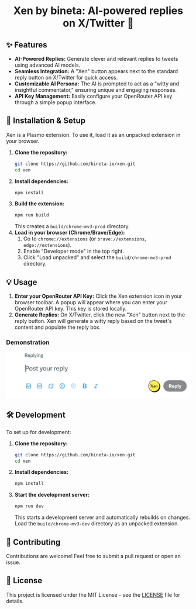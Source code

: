 <p align="center">
  <h1 align="center">Xen by bineta: AI-powered replies on X/Twitter 🧠</h1>
</p>

## ✨ Features

*   **AI-Powered Replies:** Generate clever and relevant replies to tweets using advanced AI models.
*   **Seamless Integration:** A "Xen" button appears next to the standard reply button on X/Twitter for quick access.
*   **Customizable AI Persona:** The AI is prompted to act as a "witty and insightful commentator," ensuring unique and engaging responses.
*   **API Key Management:** Easily configure your OpenRouter API key through a simple popup interface.

## 🚀 Installation & Setup

Xen is a Plasmo extension. To use it, load it as an unpacked extension in your browser.

1.  **Clone the repository:**
    ```bash
    git clone https://github.com/bineta-io/xen.git
    cd xen
    ```
2.  **Install dependencies:**
    ```bash
    npm install
    ```
3.  **Build the extension:**
    ```bash
    npm run build
    ```
    This creates a `build/chrome-mv3-prod` directory.
4.  **Load in your browser (Chrome/Brave/Edge):**
    1.  Go to `chrome://extensions` (or `brave://extensions`, `edge://extensions`).
    2.  Enable "Developer mode" in the top right.
    3.  Click "Load unpacked" and select the `build/chrome-mv3-prod` directory.

## 💡 Usage

1.  **Enter your OpenRouter API Key:** Click the Xen extension icon in your browser toolbar. A popup will appear where you can enter your OpenRouter API key. This key is stored locally.
2.  **Generate Replies:** On X/Twitter, click the new "Xen" button next to the reply button. Xen will generate a witty reply based on the tweet's content and populate the reply box.

### Demonstration

![Xen in action](docs/screenshot-1.jpg)

## 🛠️ Development

To set up for development:

1.  **Clone the repository:**
    ```bash
    git clone https://github.com/bineta-io/xen.git
    cd xen
    ```
2.  **Install dependencies:**
    ```bash
    npm install
    ```
3.  **Start the development server:**
    ```bash
    npm run dev
    ```
    This starts a development server and automatically rebuilds on changes. Load the `build/chrome-mv3-dev` directory as an unpacked extension.

## 🤝 Contributing

Contributions are welcome! Feel free to submit a pull request or open an issue.

## 📄 License

This project is licensed under the MIT License - see the [LICENSE](LICENSE) file for details.
